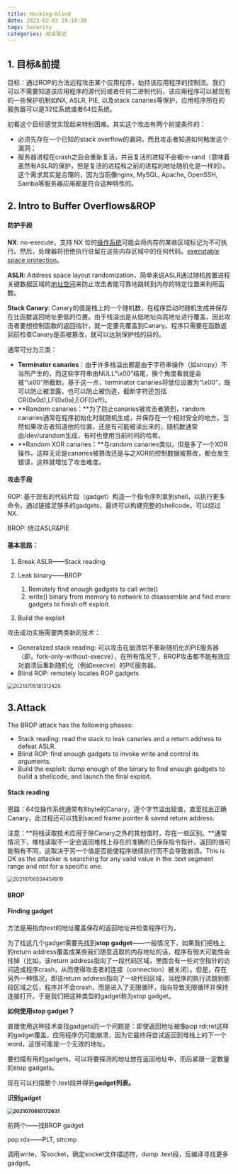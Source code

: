 ```yaml
---
title: Hacking-blind
date: 2023-02-03 19:10:38
tags: Security
categories: 阅读笔记
---
```


## 1. 目标&前提

目标：通过ROP的方法远程攻击某个应用程序，劫持该应用程序的控制流。我们可以不需要知道该应用程序的源代码或者任何二进制代码，该应用程序可以被现有的一些保护机制如NX, ASLR, PIE, 以及stack canaries等保护，应用程序所在的服务器可以是32位系统或者64位系统。

初看这个目标感觉实现起来特别困难。其实这个攻击有两个前提条件的：

- 必须先存在一个已知的stack overflow的漏洞，而且攻击者知道如何触发这个漏洞；
- 服务器进程在crash之后会重新复活，并且复活的进程不会被re-rand（意味着虽然有ASLR的保护，但是复活的进程和之前的进程的地址随机化是一样的）。这个需求其实是合理的，因为当前像nginx, MySQL, Apache, OpenSSH, Samba等服务器应用都是符合这种特性的。

##  2. Intro to Buffer Overflows&ROP

#### 防护手段

**NX**: no-execute，支持 NX 位的[操作系统](https://en.wikipedia.org/wiki/Operating_system)可能会将内存的某些区域标记为不可执行。然后，处理器将拒绝执行驻留在这些内存区域中的任何代码。[executable space protection](https://en.wikipedia.org/wiki/Executable_space_protection)。

**ASLR**:  Address space layout randomization，简单来说ASLR通过随机放置进程关键数据区域的[地址空间](https://baike.baidu.com/item/地址空间?fromModule=lemma_inlink)来防止攻击者能可靠地跳转到内存的特定位置来利用函数。

**Stack Canary**: Canary的值是栈上的一个随机数，在程序启动时随机生成并保存在比函数返回地址更低的位置。由于栈溢出是从低地址向高地址进行覆盖，因此攻击者要想控制函数的返回指针，就一定要先覆盖到Canary。程序只需要在函数返回前检查Canary是否被篡改，就可以达到保护栈的目的。

通常可分为三类：

- **Terminator canaries**：由于许多栈溢出都是由于字符串操作（如strcpy）不当所产生的，而这些字符串由NULL“\x00”结尾，换个角度看就是会被“\x00”所截断。基于这一点，terminator canaries将低位设置为“\x00”，既可以防止被泄露，也可以防止被伪造，截断字符还包括CR(0x0d),LF(0x0a),EOF(0xff)。
- **Random canaries：**为了防止canaries被攻击者猜到，random canaries通常在程序初始化时就随机生成，并保存在一个相对安全的地方。当然如果攻击者知道他的位置，还是有可能被读出来的，随机数通常由/dev/urandom生成，有时也使用当前时间的哈希。
- **Random XOR canaries：**与random canaries类似，但是多了一个XOR操作，这样无论是canaries被篡改还是与之XOR的控制数据被篡改，都会发生错误，这样就增加了攻击难度。

#### 攻击手段

ROP: 基于现有的代码片段（gadget）构造一个指令序列拿到shell，以执行更多命令。通过链接足够多的gadgets，最终可以构建完整的shellcode。可以绕过NX.

BROP: 绕过ASLR&PIE

#### 基本思路：

1. Break ASLR——Stack reading

2. Leak binary——BROP
   1. Remotely find enough gadgets to call write()
   2. write() binary from memory to network to  disassemble and find more gadgets to finish  off exploit.
3. Build the exploit

攻击成功实施需要两类新的技术：

- Generalized stack reading: 可以攻击在崩溃后不重新随机化的PIE服务器（即，fork-only-without-execve），在所有情况下，BROP攻击都不能有效应对崩溃后重新随机化（例如execve）的PIE服务器。
- Blind ROP: remotely locates ROP gadgets

<img src="/media/20210705181312429.png" alt="20210705181312429" style="zoom:80%;" />

## 3.Attack

The BROP attack has the following phases:

- Stack reading: read the stack to leak canaries and a return address to defeat ASLR.
- Blind ROP: find enough gadgets to invoke write and control its arguments.
- Build the exploit: dump enough of the binary to find enough gadgets to build a shellcode, and launch the final exploit.

#### Stack reading

思路：64位操作系统通常有8byte的Canary，逐个字节溢出赋值，直至找出正确Canary，此过程还可以找到saced frame pointer & saved return address.

注意：**将栈读取技术应用于除Canary之外的其他值时，存在一些区别。**通常情况下，堆栈读取不一定会返回堆栈上存在的准确的已保存指令指针。返回的值可能稍有不同，这取决于另一个值是否能使程序继续执行而不会导致崩溃。This is OK as the attacker is searching for any valid value in the .text segment range and not for a specific one.

<img src="/media/20210706034454919.png" alt="20210706034454919" style="zoom:80%;" />

#### BROP

#### Finding gadget

方法是用指向text的地址覆盖保存的返回地址并检查程序行为，

为了找这几个gadget需要先找到**stop gadget**——一般情况下，如果我们把栈上的return address覆盖成某些我们随意选取的内存地址的话，程序有很大可能性会挂掉（比如，该return address指向了一段代码区域，里面会有一些对空指针的访问造成程序crash，从而使得攻击者的连接（connection）被关闭）。但是，存在另外一种情况，即该return address指向了一块代码区域，当程序的执行流跳到那段区域之后，程序并不会crash，而是进入了无限循环，指向导致无限循环并保持连接打开。于是我们把这种类型的gadget称为stop gadget。

**如何使用stop gadget？**

直接使用这种技术查找gadgets的一个问题是：即使返回地址被像pop rdi;ret这样的gadget覆盖，应用程序仍可能崩溃，因为它最终将尝试返回到堆栈上的下一个word，这很可能是一个无效的地址。

要扫描有用的gadgets，可以将要探测的地址放在返回地址中，而后紧跟一定数量的stop gadgets。

现在可以扫描整个.text段并得到**gadget列表。**

**识别gadget**

**<img src="/media/2021070610172631.png" alt="2021070610172631" style="zoom:80%;" />**

前两个——找BROP gadget

pop rdx——PLT, strcmp

调用write，写socket，确定socket文件描述符，dump .text段，反编译寻找更多gadget。
